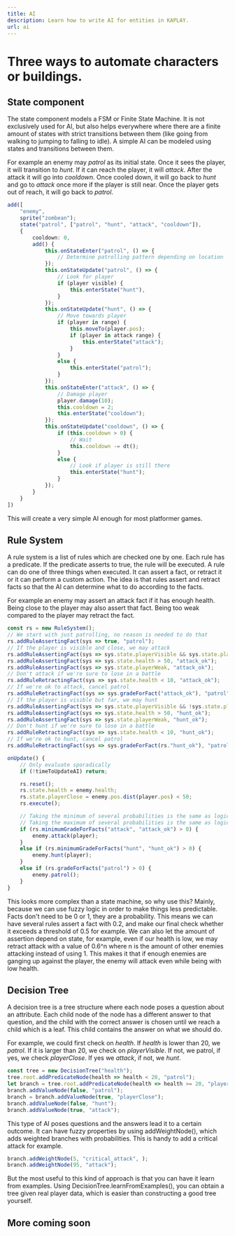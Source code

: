 ```yaml
---
title: AI
description: Learn how to write AI for entities in KAPLAY.
url: ai
---
```


# Three ways to automate characters or buildings.

## State component

The state component models a FSM or Finite State Machine. It is not exclusively used for AI, but also helps everywhere where there are a finite amount of states with strict transitions between them (like going from walking to jumping to falling to idle). A simple AI can be modeled using states and transitions between them. 

For example an enemy may *patrol* as its initial state. Once it sees the player, it will transition to *hunt*. If it can reach the player, it will *attack*. After the attack it will go into *cooldown*. Once cooled down, it will go back to *hunt* and go to *attack* once more if the player is still near. Once the player gets out of reach, it will go back to *patrol*.

```ts
add([
    "enemy",
    sprite("zombean");
    state("patrol", ["patrol", "hunt", "attack", "cooldown"]),
    {
        cooldown: 0,
        add() {
            this.onStateEnter("patrol", () => {
                // Determine patrolling pattern depending on location
            });
            this.onStateUpdate("patrol", () => {
                // Look for player
                if (player visible) {
                    this.enterState("hunt"),
                }
            });
            this.onStateUpdate("hunt", () => {
                // Move towards player
                if (player in range) {
                    this.moveTo(player.pos);
                    if (player in attack range) {
                        this.enterState("attack");
                    }
                }
                else {
                    this.enterState("patrol");
                }
            });
            this.onStateEnter("attack", () => {
                // Damage player
                player.damage(10);
                this.cooldown = 2;
                this.enterState("cooldown");
            });
            this.onStateUpdate("cooldown", () => {
                if (this.cooldown > 0) {
                    // Wait
                    this.cooldown -= dt();
                }
                else {
                    // Look if player is still there
                    this.enterState("hunt");
                }
            });
        }
    }
])
```

This will create a very simple AI enough for most platformer games.

## Rule System

A rule system is a list of rules which are checked one by one. Each rule has a predicate. If the predicate asserts to true, the rule will be executed. A rule can do one of three things when executed. It can assert a fact, or retract it or it can perform a custom action. The idea is that rules assert and retract facts so that the AI can determine what to do according to the facts.

For example an enemy may assert an attack fact if it has enough health. Being close to the player may also assert that fact. Being too weak compared to the player may retract the fact.

```ts
const rs = new RuleSystem();
// We start with just patrolling, no reason is needed to do that
rs.addRuleAssertingFact(sys => true, "patrol");
// If the player is visible and close, we may attack
rs.addRuleAssertingFact(sys => sys.state.playerVisible && sys.state.playerClose, "attack");
rs.addRuleAssertingFact(sys => sys.state.health > 50, "attack_ok");
rs.addRuleAssertingFact(sys => sys.state.playerWeak, "attack_ok");
// Don't attack if we're sure to lose in a battle
rs.addRuleRetractingFact(sys => sys.state.health < 10, "attack_ok");
// If we're ok to attack, cancel patrol
rs.addRuleRetractingFact(sys => sys.gradeForFact("attack_ok"), "patrol");
// If the player is visible but far, we may hunt
rs.addRuleAssertingFact(sys => sys.state.playerVisible && !sys.state.playerClose, "hunt");
rs.addRuleAssertingFact(sys => sys.state.health > 50, "hunt_ok");
rs.addRuleAssertingFact(sys => sys.state.playerWeak, "hunt_ok");
// Don't hunt if we're sure to lose in a battle
rs.addRuleRetractingFact(sys => sys.state.health < 10, "hunt_ok");
// If we're ok to hunt, cancel patrol
rs.addRuleRetractingFact(sys => sys.gradeForFact(rs."hunt_ok"), "patrol");

onUpdate() {
    // Only evaluate sporadically
    if (!timeToUpdateAI) return;

    rs.reset();
    rs.state.health = enemy.health;
    rs.state.playerClose = enemy.pos.dist(player.pos) < 50;
    rs.execute();

    // Taking the minimum of several probabilities is the same as logical &&
    // Taking the maximum of several probabilities is the same as logical ||
    if (rs.minimumGradeForFacts("attack", "attack_ok") > 0) {
        enemy.attack(player);
    }
    else if (rs.minimumGradeForFacts("hunt", "hunt_ok") > 0) {
        enemy.hunt(player);
    }
    else if (rs.gradeForFacts("patrol") > 0) {
        enemy.patrol();
    }
}
```

This looks more complex than a state machine, so why use this? Mainly, because we can use fuzzy logic in order to make things less predictable. Facts don't need to be 0 or 1, they are a probability. This means we can have several rules assert a fact with 0.2, and make our final check whether it exceeds a threshold of 0.5 for example. We can also let the amount of assertion depend on state, for example, even if our health is low, we may retract attack with a value of 0.6^n where n is the amount of other enemies attacking instead of using 1. This makes it that if enough enemies are ganging up against the player, the enemy will attack even while being with low health.

## Decision Tree

A decision tree is a tree structure where each node poses a question about an attribute. Each child node of the node has a different answer to that question, and the child with the correct answer is chosen until we reach a child which is a leaf. This child contains the answer on what we should do.

For example, we could first check on *health*. If *health* is lower than 20, we *patrol*. If it is larger than 20, we check on *playerVisible*. If not, we patrol, if yes, we check *playerClose*. If yes we *attack*, if not, we *hunt*.

```ts
const tree = new DecisionTree("health");
tree.root.addPredicateNode(health => health < 20, "patrol");
let branch = tree.root.addPredicateNode(health => health >= 20, "playerVisible");
branch.addValueNode(false, "patrol");
branch = branch.addValueNode(true, "playerClose");
branch.addValueNode(false, "hunt");
branch.addValueNode(true, "attack");
```

This type of AI poses questions and the answers lead it to a certain outcome. It can have fuzzy properties by using addWeightNode(), which adds weighted branches with probabilities. This is handy to add a critical attack for example.

```ts
branch.addWeightNode(5, "critical_attack", );
branch.addWeightNode(95, "attack");
```

But the most useful to this kind of approach is that you can have it learn from examples. Using DecisionTree.learnFromExamples(), you can obtain a tree given real player data, which is easier than constructing a good tree yourself.

## More coming soon